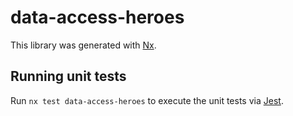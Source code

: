 # data-access-heroes

This library was generated with [Nx](https://nx.dev).

## Running unit tests

Run `nx test data-access-heroes` to execute the unit tests via [Jest](https://jestjs.io).
